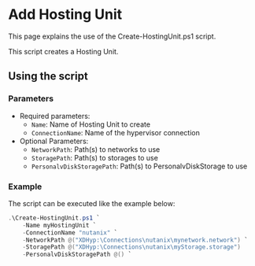 # Add Hosting Unit

This page explains the use of the Create-HostingUnit.ps1 script.

This script creates a Hosting Unit.

## Using the script

### Parameters

- Required parameters:
    - `Name`: Name of Hosting Unit to create
    - `ConnectionName`: Name of the hypervisor connection
- Optional Parameters:
    - `NetworkPath`: Path(s) to networks to use
    - `StoragePath`: Path(s) to storages to use
    - `PersonalvDiskStoragePath`: Path(s) to PersonalvDiskStorage to use

### Example
The script can be executed like the example below:
```powershell
.\Create-HostingUnit.ps1 `
    -Name myHostingUnit `
    -ConnectionName "nutanix" `
    -NetworkPath @("XDHyp:\Connections\nutanix\mynetwork.network") `
    -StoragePath @("XDHyp:\Connections\nutanix\myStorage.storage")
    -PersonalvDiskStoragePath @() `
```